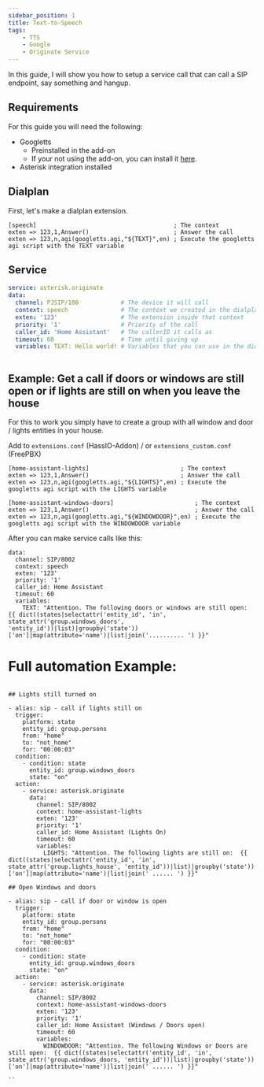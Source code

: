 ```yaml
---
sidebar_position: 1
title: Text-to-Speech
tags:
    - TTS
    - Google
    - Originate Service
---
```


In this guide, I will show you how to setup a service call that can call a SIP endpoint, say something and hangup.

## Requirements

For this guide you will need the following:

- Googletts
    - Preinstalled in the add-on
    - If your not using the add-on, you can install it <a href="https://zaf.github.io/asterisk-googletts">here</a>.
- Asterisk integration installed

## Dialplan

First, let's make a dialplan extension.

```editorconfig title="extensions.conf"
[speech]                                       ; The context
exten => 123,1,Answer()                        ; Answer the call
exten => 123,n,agi(googletts.agi,"${TEXT}",en) ; Execute the googletts agi script with the TEXT variable
```

## Service

```yaml title="Service"
service: asterisk.originate
data:
  channel: PJSIP/100            # The device it will call
  context: speech               # The context we created in the dialplan
  exten: '123'                  # The extension inside that context
  priority: '1'                 # Priority of the call
  caller_id: 'Home Assistant'   # The callerID it calls as
  timeout: 60                   # Time until giving up
  variables: TEXT: Hello world! # Variables that you can use in the dialplan
    
```
## Example: Get a call if doors or windows are still open or if lights are still on when you leave the house

For this to work you simply have to create a group with all window and door / lights entities in your house.

Add to `extensions.conf` (HassIO-Addon) / or `extensions_custom.conf` (FreePBX)

```
[home-assistant-lights]                          ; The context
exten => 123,1,Answer()                          ; Answer the call
exten => 123,n,agi(googletts.agi,"${LIGHTS}",en) ; Execute the googletts agi script with the LIGHTS variable

[home-assistant-windows-doors]                       ; The context
exten => 123,1,Answer()                              ; Answer the call
exten => 123,n,agi(googletts.agi,"${WINDOWDOOR}",en) ; Execute the googletts agi script with the WINDOWDOOR variable

```
After you can make service calls like this:

```ỳaml service: asterisk.originate
data:
  channel: SIP/8002
  context: speech
  exten: '123'
  priority: '1'
  caller_id: Home Assistant
  timeout: 60
  variables:
    TEXT: "Attention. The following doors or windows are still open:  {{ dict((states|selectattr('entity_id', 'in', state_attr('group.windows_doors', 'entity_id'))|list)|groupby('state'))['on']|map(attribute='name')|list|join('.......... ') }}" 

```

# Full automation Example:

```

## Lights still turned on

- alias: sip - call if lights still on
  trigger:
    platform: state
    entity_id: group.persons
    from: "home"
    to: "not_home"
    for: "00:00:03"
  condition:
    - condition: state
      entity_id: group.windows_doors
      state: "on"
  action:
    - service: asterisk.originate
      data:
        channel: SIP/8002
        context: home-assistant-lights
        exten: '123'
        priority: '1'
        caller_id: Home Assistant (Lights On)
        timeout: 60
        variables:
          LIGHTS: "Attention. The following lights are still on:  {{ dict((states|selectattr('entity_id', 'in', state_attr('group.lights_house', 'entity_id'))|list)|groupby('state'))['on']|map(attribute='name')|list|join(' ...... ') }}" 

## Open Windows and doors
  
- alias: sip - call if door or window is open
  trigger:
    platform: state
    entity_id: group.persons
    from: "home"
    to: "not_home"
    for: "00:00:03"
  condition:
    - condition: state
      entity_id: group.windows_doors
      state: "on"
  action:
    - service: asterisk.originate
      data:
        channel: SIP/8002
        context: home-assistant-windows-doors
        exten: '123'
        priority: '1'
        caller_id: Home Assistant (Windows / Doors open)
        timeout: 60
        variables:
          WINDOWDOOR: "Attention. The following Windows or Doors are still open:  {{ dict((states|selectattr('entity_id', 'in', state_attr('group.windows_doors, 'entity_id'))|list)|groupby('state'))['on']|map(attribute='name')|list|join(' ...... ') }}" 
          
``
